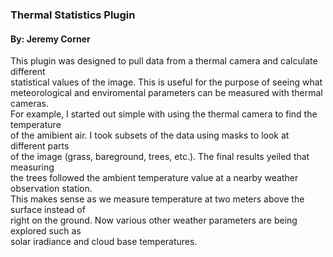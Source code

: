 
### Thermal Statistics Plugin   


#### By: Jeremy Corner   


This plugin was designed to pull data from a thermal camera and calculate different   
statistical values of the image. This is useful for the purpose of seeing what    
meteorological and enviromental parameters can be measured with thermal cameras.    
For example, I started out simple with using the thermal camera to find the temperature    
of the amibient air. I took subsets of the data using masks to look at different parts    
of the image (grass, bareground, trees, etc.). The final results yeiled that measuring    
the trees followed the ambient temperature value at a nearby weather observation station.    
This makes sense as we measure temperature at two meters above the surface instead of    
right on the ground. Now various other weather parameters are being explored such as    
solar iradiance and cloud base temperatures. 




